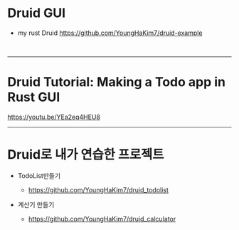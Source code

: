 # Druid GUI

- my rust Druid https://github.com/YoungHaKim7/druid-example

<br>

<hr>

# Druid Tutorial: Making a Todo app in Rust GUI

https://youtu.be/YEa2eq4HEU8


<hr>

# Druid로 내가 연습한 프로젝트

- TodoList만들기
  - https://github.com/YoungHaKim7/druid_todolist
 
- 계산기 만들기
  - https://github.com/YoungHaKim7/druid_calculator
